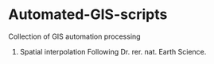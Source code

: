 # Automated-GIS-scripts
Collection of GIS automation processing

1. Spatial interpolation
Following Dr. rer. nat. Earth Science.
